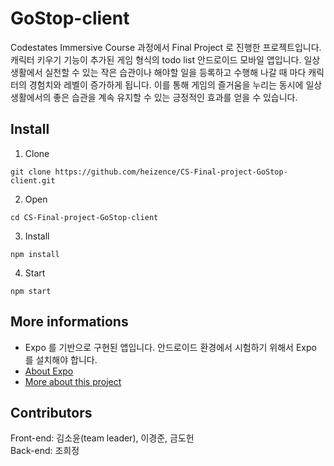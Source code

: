 # GoStop-client
Codestates Immersive Course 과정에서 Final Project 로 진행한 프로젝트입니다. 
캐릭터 키우기 기능이 추가된 게임 형식의 todo list 안드로이드 모바일 앱입니다. 일상 생활에서 실천할 수 있는 작은 습관이나 해야할 일을 등록하고 수행해 나갈 때 마다 캐릭터의 경험치와 레벨이 증가하게 됩니다. 이를 통해 게임의 즐거움을 누리는 동시에 일상 생활에서의 좋은 습관을 계속 유지할 수 있는 긍정적인 효과를 얻을 수 있습니다.

## Install
1. Clone
```
git clone https://github.com/heizence/CS-Final-project-GoStop-client.git
```
2. Open
```
cd CS-Final-project-GoStop-client
```
3. Install
```
npm install
```
4. Start
```
npm start
```

## More informations
+ Expo 를 기반으로 구현된 앱입니다. 안드로이드 환경에서 시험하기 위해서 Expo 를 설치해야 합니다.
+ [About Expo](https://expo.io/)
+ [More about this project](https://slides.com/soyoonkim/deck-6494bb#/)

## Contributors
Front-end: 김소윤(team leader), 이경준, 금도헌   
Back-end: 조희정
